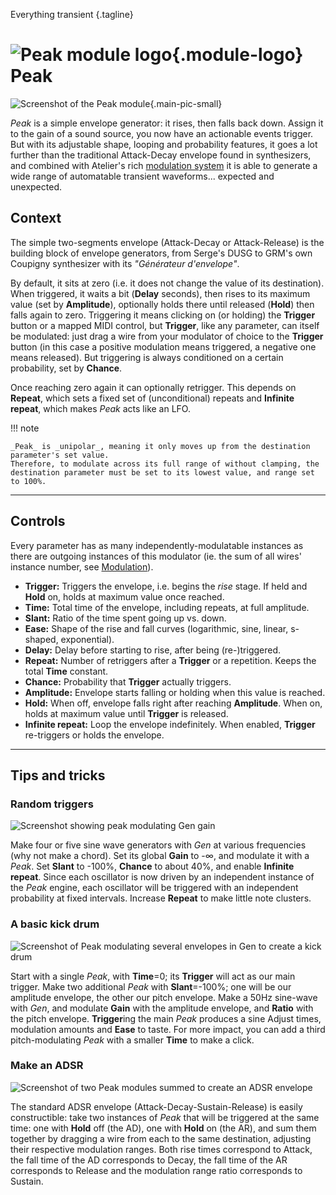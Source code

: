 Everything transient
{.tagline}

# ![Peak module logo](../assets/images/modules/peak/peak.svg){.module-logo} Peak

![Screenshot of the Peak module](../assets/images/modules/peak/peak.png){.main-pic-small}

_Peak_ is a simple envelope generator: it rises, then falls back down. Assign it to the gain of a sound source, you now have an actionable events trigger. But with its adjustable shape, looping and probability features, it goes a lot further than the traditional Attack-Decay envelope found in synthesizers, and combined with Atelier's rich [modulation system](../atelier/modulation.md) it is able to generate a wide range of automatable transient waveforms... expected and unexpected.

## Context

The simple two-segments envelope (Attack-Decay or Attack-Release) is the building block of envelope generators, from Serge's DUSG to GRM's own Coupigny synthesizer with its _"Générateur d'envelope"_.

By default, it sits at zero (i.e. it does not change the value of its destination). When triggered, it waits a bit (**Delay** seconds), then rises to its maximum value (set by **Amplitude**), optionally holds there until released (**Hold**) then falls again to zero. Triggering it means clicking on (or holding) the **Trigger** button or a mapped MIDI control, but **Trigger**, like any parameter, can itself be modulated: just drag a wire from your modulator of choice to the **Trigger** button (in this case a positive modulation means triggered, a negative one means released). But triggering is always conditioned on a certain probability, set by **Chance**.

Once reaching zero again it can optionally retrigger. This depends on **Repeat**, which sets a fixed set of (unconditional) repeats and **Infinite repeat**, which makes _Peak_ acts like an LFO.

!!! note

    _Peak_ is _unipolar_, meaning it only moves up from the destination parameter's set value.
    Therefore, to modulate across its full range of without clamping, the destination parameter must be set to its lowest value, and range set to 100%.

---

## Controls

Every parameter has as many independently-modulatable instances as there are outgoing instances of this modulator (ie. the sum of all wires' instance number, see [Modulation](../atelier/modulation.md)).

- **Trigger:** Triggers the envelope, i.e. begins the _rise_ stage. If held and **Hold** on, holds at maximum value once reached.
- **Time:** Total time of the envelope, including repeats, at full amplitude.
- **Slant:** Ratio of the time spent going up vs. down.
- **Ease:** Shape of the rise and fall curves (logarithmic, sine, linear, s-shaped, exponential).
- **Delay:** Delay before starting to rise, after being (re-)triggered.
- **Repeat:** Number of retriggers after a **Trigger** or a repetition. Keeps the total **Time** constant.
- **Chance:** Probability that **Trigger** actually triggers.
- **Amplitude:** Envelope starts falling or holding when this value is reached.
- **Hold:** When off, envelope falls right after reaching **Amplitude**. When on, holds at maximum value until **Trigger** is released.
- **Infinite repeat:** Loop the envelope indefinitely. When enabled, **Trigger** re-triggers or holds the envelope.

---

## Tips and tricks

### Random triggers

![Screenshot showing peak modulating Gen gain](../assets/images/modules/peak/peak-tips-random-triggers.png)

Make four or five sine wave generators with _Gen_ at various frequencies (why not make a chord). Set its global **Gain** to -∞, and modulate it with a _Peak_. Set **Slant** to -100%, **Chance** to about 40%, and enable **Infinite repeat**. Since each oscillator is now driven by an independent instance of the _Peak_ engine, each oscillator will be triggered with an independent probability at fixed intervals. Increase **Repeat** to make little note clusters.

### A basic kick drum

![Screenshot of Peak modulating several envelopes in Gen to create a kick drum](../assets/images/modules/peak/peak-tips-kick-drum.png)

Start with a single _Peak_, with **Time**=0; its **Trigger** will act as our main trigger. Make two additional _Peak_ with **Slant**=-100%; one will be our amplitude envelope, the other our pitch envelope. Make a 50Hz sine-wave with _Gen_, and modulate **Gain** with the amplitude envelope, and **Ratio** with the pitch envelope. **Trigger**ing the main _Peak_ produces a sine Adjust times, modulation amounts and **Ease** to taste. For more impact, you can add a third pitch-modulating _Peak_ with a smaller **Time** to make a click.

### Make an ADSR

![Screenshot of two Peak modules summed to create an ADSR envelope](../assets/images/modules/peak/peak-tips-adsr.png)

The standard ADSR envelope (Attack-Decay-Sustain-Release) is easily constructible: take two instances of _Peak_ that will be triggered at the same time: one with **Hold** off (the AD), one with **Hold** on (the AR), and sum them together by dragging a wire from each to the same destination, adjusting their respective modulation ranges. Both rise times correspond to Attack, the fall time of the AD corresponds to Decay, the fall time of the AR corresponds to Release and the modulation range ratio corresponds to Sustain.
